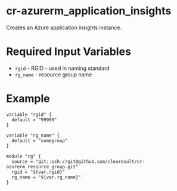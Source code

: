# cr-azurerm_application_insights

Creates an Azure application insights instance.

# Required Input Variables

* `rgid` - RGID - used in naming standard
* `rg_name` - resource group name

# Example

```
variable "rgid" {
  default = "99999"
}

variable "rg_name" {
  default = "somegroup"
}

module "rg" {
  source = "git::ssh://git@github.com/clearesult/cr-azurerm_resource_group.git"
  rgid = "${var.rgid}"
  rg_name = "${var.rg_name}"
}
```
